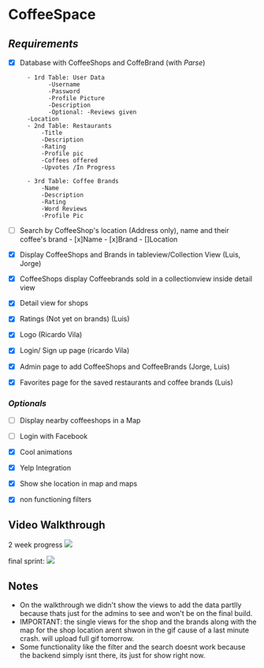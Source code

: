 # CoffeeSpace

## *Requirements* 
- [X] Database with CoffeeShops and CoffeBrand (with *Parse*)

        - 1rd Table: User Data
              -Username
              -Password
              -Profile Picture
              -Description
              -Optional: -Reviews given
        -Location
        - 2nd Table: Restaurants
            -Title
            -Description
            -Rating
            -Profile pic
            -Coffees offered
            -Upvotes /In Progress
            
        - 3rd Table: Coffee Brands
            -Name
            -Description
            -Rating
            -Word Reviews
            -Profile Pic
- [ ] Search by CoffeeShop's location (Address only), name and their coffee's brand
        - [x]Name
        - [x]Brand
        - []Location
- [X] Display CoffeeShops and Brands in tableview/Collection View (Luis, Jorge)
- [x] CoffeeShops display Coffeebrands sold in a collectionview inside detail view
- [x] Detail view for shops 
- [x] Ratings (Not yet on brands) (Luis)
- [x] Logo (Ricardo Vila)
- [X] Login/ Sign up page (ricardo Vila)
- [x] Admin page to add CoffeeShops and CoffeeBrands (Jorge, Luis)
- [x] Favorites page for the saved restaurants and coffee brands  (Luis)

### *Optionals* 

- [ ] Display nearby coffeeshops in a Map 
- [ ] Login with Facebook 
- [x] Cool animations 
- [x] Yelp Integration
- [x] Show she location in map and maps
- [x] non functioning filters 


## Video Walkthrough 
2 week progress
<img src='http://i.imgur.com/bK3bqBb.gif'/>

final sprint:
<img src='https://giant.gfycat.com/AmpleFrigidDolphin.gif'/>
## Notes
- On the walkthrough we didn't show the views to add the data partlly because thats just for the admins to see and won't be on the final build. 
- IMPORTANT: the single views for the shop and the brands along with the map for the shop location arent shwon in the gif cause of a   last minute crash. will upload full gif tomorrow.
- Some functionality like the filter and the search doesnt work because the backend simply isnt there, its just for show right now.
